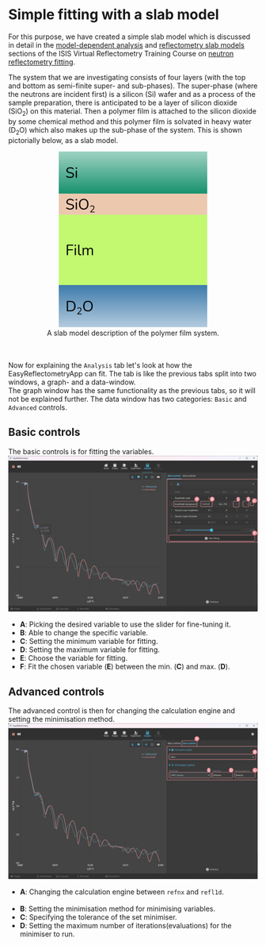 # Simple fitting with a slab model
For this purpose, we have created a simple slab model which is discussed in detail in the [model-dependent analysis](https://www.reflectometry.org/isis_school/2_model_dependent_analysis/what_is_model_dependent_analysis.html) and [reflectometry slab models](https://www.reflectometry.org/isis_school/3_reflectometry_slab_models/the_slab_model.html) sections of the ISIS Virtual Reflectometry Training Course on [neutron reflectometry fitting](https://www.reflectometry.org/isis_school/intro.html). 

The system that we are investigating consists of four layers (with the top and bottom as semi-finite super- and sub-phases). 
The super-phase (where the neutrons are incident first) is a silicon (Si) wafer and as a process of the sample preparation, there is anticipated to be a layer of silicon dioxide (SiO<sub>2</sub>) on this material.
Then a polymer film is attached to the silicon dioxide by some chemical method and this polymer film is solvated in heavy water (D<sub>2</sub>O) which also makes up the sub-phase of the system. 
This is shown pictorially below, as a slab model. 

<center>
    <img src='./../_images/polymer_film.png' width='300px'></img>
</center>
<center>
    A slab model description of the polymer film system.
</center>
<br></br>

Now for explaining the `Analysis` tab let's look at how the EasyReflectometryApp can fit. The tab is like the previous tabs split into two windows, a graph- and a data-window.<br>
The graph window has the same functionality as the previous tabs, so it will not be explained further. The data window has two categories: `Basic` and `Advanced` controls.

## Basic controls 
The basic controls is for fitting the variables.
<img src='./../_images/anal_bsc.png' width='800px'></img>

- **A**: Picking the desired variable to use the slider for fine-tuning it.
- **B**: Able to change the specific variable.
- **C**: Setting the minimum variable for fitting.
- **D**: Setting the maximum variable for fitting.
- **E**: Choose the variable for fitting.
- **F**: Fit the chosen variable (**E**) between the min. (**C**) and max. (**D**).

## Advanced controls
The advanced control is then for changing the calculation engine and setting the minimisation method.
<img src='./../_images/anal_adv.png' width='800px'></img>

- **A**: Changing the calculation engine between `refnx` and `refl1d`.<br></br>
- **B**: Setting the minimisation method for minimising variables.
- **C**: Specifying the tolerance of the set minimiser.
- **D**: Setting the maximum number of iterations(evaluations) for the minimiser to run.
